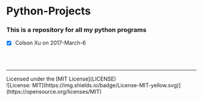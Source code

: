 # Python-Projects
### This is a repository for all my python programs

- [x] Colson Xu on 2017-March-6
</br>
</br>
<hr/>
Licensed under the [MIT License](LICENSE)
</br>
![License: MIT](https://img.shields.io/badge/License-MIT-yellow.svg)](https://opensource.org/licenses/MIT)
